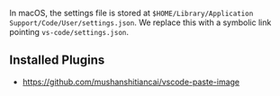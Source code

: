 In macOS, the settings file is stored at `$HOME/Library/Application
Support/Code/User/settings.json`.  We replace this with a symbolic link
pointing `vs-code/settings.json`.

## Installed Plugins

- https://github.com/mushanshitiancai/vscode-paste-image

